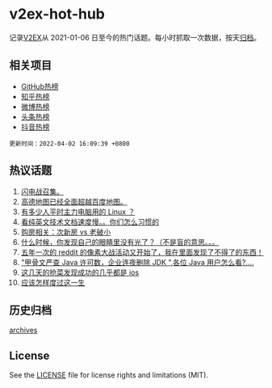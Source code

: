 # v2ex-hot-hub

 记录[V2EX](https://www.v2ex.com/)从 2021-01-06 日至今的热门话题。每小时抓取一次数据，按天[归档](archives)。
 
 ## 相关项目

- [GitHub热榜](https://github.com/lonnyzhang423/github-hot-hub)
- [知乎热榜](https://github.com/lonnyzhang423/zhihu-hot-hub)
- [微博热榜](https://github.com/lonnyzhang423/weibo-hot-hub)
- [头条热榜](https://github.com/lonnyzhang423/toutiao-hot-hub)
- [抖音热榜](https://github.com/lonnyzhang423/douyin-hot-hub)


 `更新时间：2022-04-02 16:09:39 +0800`

## 热议话题

1. [闪电战召集。](https://www.v2ex.com/t/844466)
1. [高德地图已经全面超越百度地图。](https://www.v2ex.com/t/844393)
1. [有多少人平时主力电脑用的 Linux ？](https://www.v2ex.com/t/844493)
1. [看纯英文技术文档速度慢。。你们怎么习惯的](https://www.v2ex.com/t/844358)
1. [购房相关：次新房 vs 老破小](https://www.v2ex.com/t/844452)
1. [什么时候，你发现自己的眼睛里没有光了？（不是盲的意思。。。](https://www.v2ex.com/t/844386)
1. [五年一次的 reddit 的像素大战活动又开始了，我在里面发现了不得了的东西！](https://www.v2ex.com/t/844468)
1. ["甲骨文严查 Java 许可数，企业连夜删除 JDK ",各位 Java 用户怎么看?....](https://www.v2ex.com/t/844382)
1. [这几天的抢菜发现成功的几乎都是 ios](https://www.v2ex.com/t/844457)
1. [应该怎样度过这一生](https://www.v2ex.com/t/844354)

## 历史归档

[archives](archives)

## License

See the [LICENSE](LICENSE) file for license rights and limitations (MIT).
